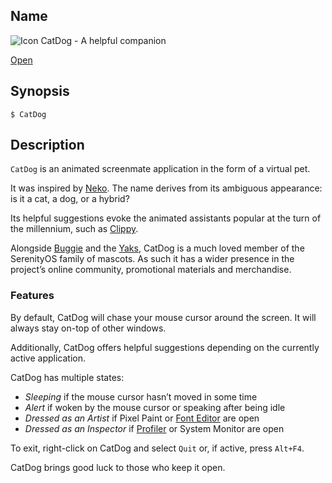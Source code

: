 ## Name

![Icon](/res/icons/16x16/app-catdog.png) CatDog - A helpful companion

[Open](file:///bin/CatDog)

## Synopsis

```**sh
$ CatDog
```

## Description

`CatDog` is an animated screenmate application in the form of a virtual pet.

It was inspired by [Neko](https://en.wikipedia.org/wiki/Neko_(software)). The name derives from its ambiguous appearance: is it a cat, a dog, or a hybrid?

Its helpful suggestions evoke the animated assistants popular at the turn of the millennium, such as [Clippy](https://en.wikipedia.org/wiki/Office_Assistant).

Alongside [Buggie](https://en.wikipedia.org/wiki/SerenityOS#History) and the [Yaks](http://yaksplained.org/), CatDog is a much loved member of the SerenityOS family of mascots. As such it has a wider presence in the project’s online community, promotional materials and merchandise.

### Features

By default, CatDog will chase your mouse cursor around the screen. It will always stay on-top of other windows.

Additionally, CatDog offers helpful suggestions depending on the currently active application.

CatDog has multiple states:

- *Sleeping* if the mouse cursor hasn’t moved in some time
- *Alert* if woken by the mouse cursor or speaking after being idle
- *Dressed as an Artist* if Pixel Paint or [Font Editor](help://man/1/Applications/FontEditor) are open
- *Dressed as an Inspector* if [Profiler](help://man/1/Applications/Profiler) or System Monitor are open

To exit, right-click on CatDog and select `Quit` or, if active, press `Alt+F4`.

CatDog brings good luck to those who keep it open.
